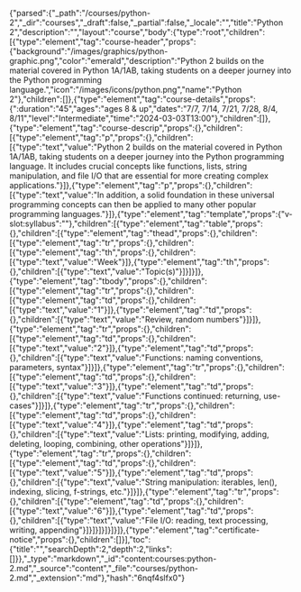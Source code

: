 {"parsed":{"_path":"/courses/python-2","_dir":"courses","_draft":false,"_partial":false,"_locale":"","title":"Python 2","description":"","layout":"course","body":{"type":"root","children":[{"type":"element","tag":"course-header","props":{"background":"/images/graphics/python-graphic.png","color":"emerald","description":"Python 2 builds on the material covered in Python 1A/1AB, taking students on a deeper journey into the Python programming language.","icon":"/images/icons/python.png","name":"Python 2"},"children":[]},{"type":"element","tag":"course-details","props":{":duration":"45","ages":"ages 8 & up","dates":"7/7, 7/14, 7/21, 7/28, 8/4, 8/11","level":"Intermediate","time":"2024-03-03T13:00"},"children":[]},{"type":"element","tag":"course-descrip","props":{},"children":[{"type":"element","tag":"p","props":{},"children":[{"type":"text","value":"Python 2 builds on the material covered in Python 1A/1AB, taking students on a deeper journey into the Python programming language. It includes crucial concepts like functions, lists, string manipulation, and file I/O that are essential for more creating complex applications."}]},{"type":"element","tag":"p","props":{},"children":[{"type":"text","value":"In addition, a solid foundation in these universal programming concepts can then be applied to many other popular programming languages."}]},{"type":"element","tag":"template","props":{"v-slot:syllabus":""},"children":[{"type":"element","tag":"table","props":{},"children":[{"type":"element","tag":"thead","props":{},"children":[{"type":"element","tag":"tr","props":{},"children":[{"type":"element","tag":"th","props":{},"children":[{"type":"text","value":"Week"}]},{"type":"element","tag":"th","props":{},"children":[{"type":"text","value":"Topic(s)"}]}]}]},{"type":"element","tag":"tbody","props":{},"children":[{"type":"element","tag":"tr","props":{},"children":[{"type":"element","tag":"td","props":{},"children":[{"type":"text","value":"1"}]},{"type":"element","tag":"td","props":{},"children":[{"type":"text","value":"Review, random numbers"}]}]},{"type":"element","tag":"tr","props":{},"children":[{"type":"element","tag":"td","props":{},"children":[{"type":"text","value":"2"}]},{"type":"element","tag":"td","props":{},"children":[{"type":"text","value":"Functions: naming conventions, parameters, syntax"}]}]},{"type":"element","tag":"tr","props":{},"children":[{"type":"element","tag":"td","props":{},"children":[{"type":"text","value":"3"}]},{"type":"element","tag":"td","props":{},"children":[{"type":"text","value":"Functions continued: returning, use-cases"}]}]},{"type":"element","tag":"tr","props":{},"children":[{"type":"element","tag":"td","props":{},"children":[{"type":"text","value":"4"}]},{"type":"element","tag":"td","props":{},"children":[{"type":"text","value":"Lists: printing, modifying, adding, deleting, looping, combining, other operations"}]}]},{"type":"element","tag":"tr","props":{},"children":[{"type":"element","tag":"td","props":{},"children":[{"type":"text","value":"5"}]},{"type":"element","tag":"td","props":{},"children":[{"type":"text","value":"String manipulation: iterables, len(), indexing, slicing, f-strings, etc."}]}]},{"type":"element","tag":"tr","props":{},"children":[{"type":"element","tag":"td","props":{},"children":[{"type":"text","value":"6"}]},{"type":"element","tag":"td","props":{},"children":[{"type":"text","value":"File I/O: reading, text processing, writing, appending"}]}]}]}]}]}]},{"type":"element","tag":"certificate-notice","props":{},"children":[]}],"toc":{"title":"","searchDepth":2,"depth":2,"links":[]}},"_type":"markdown","_id":"content:courses:python-2.md","_source":"content","_file":"courses/python-2.md","_extension":"md"},"hash":"6nqf4slfx0"}